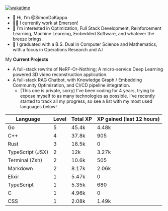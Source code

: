 
[![wakatime](https://wakatime.com/badge/user/50e6c678-94a9-4739-af51-360aeb113c51.svg)](https://wakatime.com/@50e6c678-94a9-4739-af51-360aeb113c51)

- 👋 Hi, I’m @SimonDaKappa
- 🧑‍💼 I currently work at Emerson!
- 👀 I’m interested in Optimization, Full Stack Development, Reinforcement Learning, Machine Learning, Embedded Software, and whatever the breeze brings.
- 🌱 I graduated with a B.S. Dual in Computer Science and Mathematics, with a focus in Operations Research and A.I

My **Current Projects** 
- A full-stack rewrite of NeRF-Or-Nothing; A micro-service Deep Learning powered 3D video reconstruction application.
- A full-stack RAG Chatbot, with Knowledge Graph / Embedding Community Optimization, and CI/CD pipeline integration.
  - (This one is private, sorry)
I've been coding for 4 years, trying to expose myself to as many technologies as possible. I've recently started to track all my progress, so see
a list with my most used languages below!

| Language | Level | Total XP | XP gained (last 12 hours) |
| --- | --- | --- | --- |
| Go | 5 | 45.4k | 4.48k |
| C++ | 4 | 37.8k | 905 |
| Rust | 3 | 18.5k | 0 |
| TypeScript (JSX) | 2 | 12k | 3.27k |
| Terminal (Zsh) | 2 | 10.6k | 505 |
| Markdown | 2 | 8.17k | 2.06k |
| Elixir | 1 | 5.47k | 0 |
| TypeScript | 1 | 5.35k | 680 |
| C | 1 | 4.96k | 0 |
| CSS | 1 | 2.08k | 1.49k |